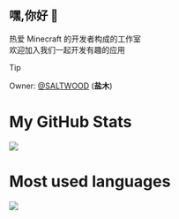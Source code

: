 ## 嘿,你好 👋
热爱 Minecraft 的开发者构成的工作室<br>
欢迎加入我们一起开发有趣的应用<br>
> [!TIP]
> Owner: [@SALTWOOD](https://github.com/SALTWOOD) (**盐木**)<br>


# My GitHub Stats

<a href="https://github.com/anuraghazra/github-readme-stats">
  <img align="center" src="https://github-readme-stats.vercel.app/api?username=SaltWood-Studio&show_icons=true&theme=radical&include_all_commits=true" />
</a>

# Most used languages

<a href="https://github.com/anuraghazra/github-readme-stats">
  <img align="center" src="https://github-readme-stats.vercel.app/api/top-langs/?username=SaltWood-Studio&theme=radical&layout=compact" />
</a>
